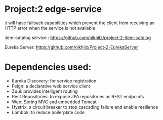 # Project:2 edge-service
 it will have fallback capabilities which prevent the client from receiving an HTTP error when the service is not available

item-catalog service : https://github.com/nikhilz/project-2-Item-catelog

Eureka Server: https://github.com/nikhilz/Project-2-EurekaServer

# Dependencies used:

* Eureka Discovery: for service registration
* Feign: a declarative web service client
* Zuul: provides intelligent routing
* Rest Repositories: to expose JPA repositories as REST endpoints
* Web: Spring MVC and embedded Tomcat
* Hystrix: a circuit breaker to stop cascading failure and enable resilience
* Lombok: to reduce boilerplate code
